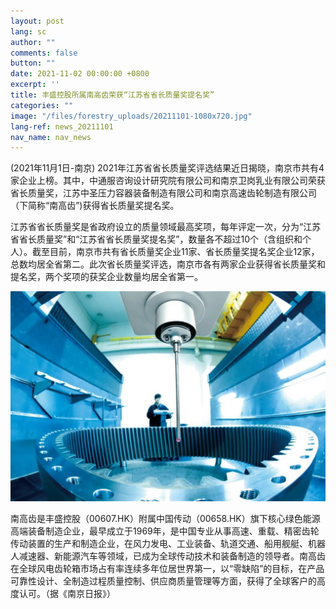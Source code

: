 ```yaml
---
layout: post
lang: sc
author: ""
comments: false
button: ""
date: 2021-11-02 00:00:00 +0800
excerpt: ''
title: 丰盛控股所属南高齿荣获“江苏省省长质量奖提名奖”
categories: ""
image: "/files/forestry_uploads/20211101-1080x720.jpg"
lang-ref: news_20211101
nav_name: nav_news
---
```


(2021年11月1日-南京) 2021年江苏省省长质量奖评选结果近日揭晓，南京市共有4家企业上榜。其中，中通服咨询设计研究院有限公司和南京卫岗乳业有限公司荣获省长质量奖，江苏中圣压力容器装备制造有限公司和南京高速齿轮制造有限公司（下简称“南高齿”)获得省长质量奖提名奖。 

江苏省省长质量奖是省政府设立的质量领域最高奖项，每年评定一次，分为“江苏省省长质量奖”和“江苏省省长质量奖提名奖”，数量各不超过10个（含组织和个人）。截至目前，南京市共有省长质量奖企业11家、省长质量奖提名奖企业12家，总数均居全省第二。此次省长质量奖评选，南京市各有两家企业获得省长质量奖和提名奖，两个奖项的获奖企业数量均居全省第一。 

![](/files/forestry_uploads/20211101-1080x720.jpg)

南高齿是丰盛控股（00607.HK）附属中国传动（00658.HK）旗下核心绿色能源高端装备制造企业，最早成立于1969年，是中国专业从事高速、重载、精密齿轮传动装置的生产和制造企业，在风力发电、工业装备、轨道交通、船用舰艇、机器人减速器、新能源汽车等领域，已成为全球传动技术和装备制造的领导者。南高齿在全球风电齿轮箱市场占有率连续多年位居世界第一，以“零缺陷”的目标，在产品可靠性设计、全制造过程质量控制、供应商质量管理等方面，获得了全球客户的高度认可。（据《南京日报》） 
